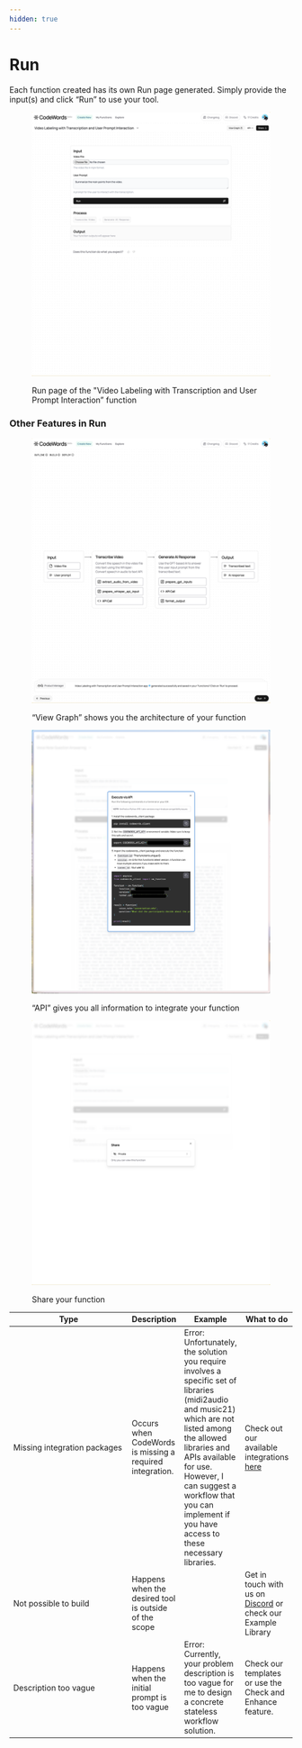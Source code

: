 ```yaml
---
hidden: true
---
```


# Run

Each function created has its own Run page generated. Simply provide the input(s) and click “Run” to use your tool.

<figure><img src="../../.gitbook/assets/AZ - Arc -2024-08-30 at 16.31.32@2x (1).png" alt=""><figcaption><p>Run page of the "Video Labeling with Transcription and User Prompt Interaction” function</p></figcaption></figure>

### Other Features in Run

<div><figure><img src="../../.gitbook/assets/AZ - Arc -2024-08-30 at 16.34.11@2x (1).png" alt=""><figcaption><p>“View Graph” shows you the architecture of your function</p></figcaption></figure> <figure><img src="../../.gitbook/assets/image.png" alt=""><figcaption><p>“API” gives you all information to integrate your function</p></figcaption></figure> <figure><img src="../../.gitbook/assets/AZ - Arc -2024-08-30 at 16.35.44@2x.png" alt=""><figcaption><p>Share your function </p></figcaption></figure></div>



<table><thead><tr><th width="200">Type</th><th>Description</th><th>Example</th><th>What to do</th></tr></thead><tbody><tr><td>Missing integration packages</td><td>Occurs when CodeWords is missing a required integration.</td><td>Error: Unfortunately, the solution you require involves a specific set of libraries (midi2audio and music21) which are not listed among the allowed libraries and APIs available for use. However, I can suggest a workflow that you can implement if you have access to these necessary libraries.</td><td>Check out our available integrations <a href="https://agemo.notion.site/136c873bb9c7406d8ebf5ac8c4b5dcba?pvs=25#73b202bd047a41fd9cc45aad4ae803d1">here</a></td></tr><tr><td>Not possible to build</td><td>Happens when the desired tool is outside of the scope</td><td></td><td>Get in touch with us on <a href="https://discord.codewords.ai/">Discord</a> or check our Example Library</td></tr><tr><td>Description too vague</td><td>Happens when the initial prompt is too vague</td><td>Error: Currently, your problem description is too vague for me to design a concrete stateless workflow solution.</td><td>Check our templates or use the Check and Enhance feature.</td></tr></tbody></table>
